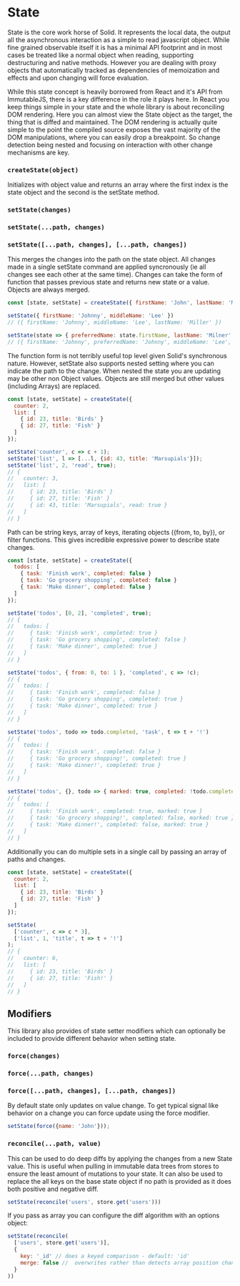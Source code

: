 # State

State is the core work horse of Solid. It represents the local data, the output all the asynchronous interaction as a simple to read javascript object. While fine grained observable itself it is has a minimal API footprint and in most cases be treated like a normal object when reading, supporting destructuring and native methods. However you are dealing with proxy objects that automatically tracked as dependencies of memoization and effects and upon changing will force evaluation.

While this state concept is heavily borrowed from React and it's API from ImmutableJS, there is a key difference in the role it plays here. In React you keep things simple in your state and the whole library is about reconciling DOM rendering. Here you can almost view the State object as the target, the thing that is diffed and maintained. The DOM rendering is actually quite simple to the point the compiled source exposes the vast majority of the DOM manipulations, where you can easily drop a breakpoint. So change detection being nested and focusing on interaction with other change mechanisms are key.

### `createState(object)`

Initializes with object value and returns an array where the first index is the state object and the second is the setState method.

### `setState(changes)`
### `setState(...path, changes)`
### `setState([...path, changes], [...path, changes])`

This merges the changes into the path on the state object. All changes made in a single setState command are applied syncronously (ie all changes see each other at the same time). Changes can take the form of function that passes previous state and returns new state or a value. Objects are always merged.

```js
const [state, setState] = createState({ firstName: 'John', lastName: 'Miller' });

setState({ firstName: 'Johnny', middleName: 'Lee' })
// ({ firstName: 'Johnny', middleName: 'Lee', lastName: 'Miller' })

setState(state => { preferredName: state.firstName, lastName: 'Milner' });
// ({ firstName: 'Johnny', preferredName: 'Johnny', middleName: 'Lee', lastName: 'Milner' })
```

The function form is not terribly useful top level given Solid's synchronous nature. However, setState also supports nested setting where you can indicate the path to the change. When nested the state you are updating may be other non Object values. Objects are still merged but other values (including Arrays) are replaced.

```js
const [state, setState] = createState({
  counter: 2,
  list: [
    { id: 23, title: 'Birds' }
    { id: 27, title: 'Fish' }
  ]
});

setState('counter', c => c + 1);
setState('list', l => [...l, {id: 43, title: 'Marsupials'}]);
setState('list', 2, 'read', true);
// {
//   counter: 3,
//   list: [
//     { id: 23, title: 'Birds' }
//     { id: 27, title: 'Fish' }
//     { id: 43, title: 'Marsupials', read: true }
//   ]
// }
```
Path can be string keys, array of keys, iterating objects ({from, to, by}), or filter functions. This gives incredible expressive power to describe state changes.

```js
const [state, setState] = createState({
  todos: [
    { task: 'Finish work', completed: false }
    { task: 'Go grocery shopping', completed: false }
    { task: 'Make dinner', completed: false }
  ]
});

setState('todos', [0, 2], 'completed', true);
// {
//   todos: [
//     { task: 'Finish work', completed: true }
//     { task: 'Go grocery shopping', completed: false }
//     { task: 'Make dinner', completed: true }
//   ]
// }

setState('todos', { from: 0, to: 1 }, 'completed', c => !c);
// {
//   todos: [
//     { task: 'Finish work', completed: false }
//     { task: 'Go grocery shopping', completed: true }
//     { task: 'Make dinner', completed: true }
//   ]
// }

setState('todos', todo => todo.completed, 'task', t => t + '!')
// {
//   todos: [
//     { task: 'Finish work', completed: false }
//     { task: 'Go grocery shopping!', completed: true }
//     { task: 'Make dinner!', completed: true }
//   ]
// }

setState('todos', {}, todo => { marked: true, completed: !todo.completed })
// {
//   todos: [
//     { task: 'Finish work', completed: true, marked: true }
//     { task: 'Go grocery shopping!', completed: false, marked: true }
//     { task: 'Make dinner!', completed: false, marked: true }
//   ]
// }
```

Additionally you can do multiple sets in a single call by passing an array of paths and changes.

```js
const [state, setState] = createState({
  counter: 2,
  list: [
    { id: 23, title: 'Birds' }
    { id: 27, title: 'Fish' }
  ]
});

setState(
  ['counter', c => c * 3],
  ['list', 1, 'title', t => t + '!']
);
// {
//   counter: 6,
//   list: [
//     { id: 23, title: 'Birds' }
//     { id: 27, title: 'Fish!' }
//   ]
// }
```

## Modifiers
This library also provides of state setter modifiers which can optionally be included to provide different behavior when setting state.

### `force(changes)`
### `force(...path, changes)`
### `force([...path, changes], [...path, changes])`

By default state only updates on value change. To get typical signal like behavior on a change you can force update using the force modifier.

```js
setState(force({name: 'John'}));
```

### `reconcile(...path, value)`

This can be used to do deep diffs by applying the changes from a new State value. This is useful when pulling in immutable data trees from stores to ensure the least amount of mutations to your state. It can also be used to replace the all keys on the base state object if no path is provided as it does both positive and negative diff.

```js
setState(reconcile('users', store.get('users')))
```

If you pass as array you can configure the diff algorithm with an options object:

```js
setState(reconcile(
  ['users', store.get('users')],
  {
    key: '_id' // does a keyed comparison - default: 'id'
    merge: false //  overwrites rather than detects array position changes when not keyed - default: false
  }
))
```

